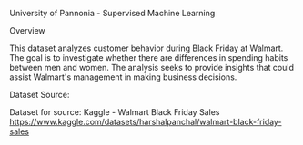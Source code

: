 University of Pannonia - Supervised Machine Learning

Overview

This dataset analyzes customer behavior during Black Friday at Walmart. The goal is to investigate whether there are differences in spending habits between men and women. The analysis seeks to provide insights that could assist Walmart's management in making business decisions.

Dataset Source:

Dataset for source: Kaggle - Walmart Black Friday Sales
https://www.kaggle.com/datasets/harshalpanchal/walmart-black-friday-sales

